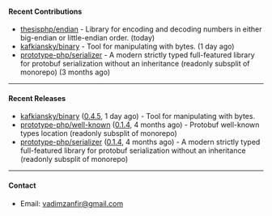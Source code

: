 #### Recent Contributions

- [thesisphp/endian](https://github.com/thesisphp/endian) - Library for encoding and decoding numbers in either big-endian or little-endian order. (today)
- [kafkiansky/binary](https://github.com/kafkiansky/binary) - Tool for manipulating with bytes. (1 day ago)
- [prototype-php/serializer](https://github.com/prototype-php/serializer) - A modern strictly typed full-featured library for protobuf serialization without an inheritance (readonly subsplit of monorepo) (3 months ago)

---

#### Recent Releases

- [kafkiansky/binary](https://github.com/kafkiansky/binary) ([0.4.5](https://github.com/kafkiansky/binary/releases/tag/0.4.5), 1 day ago) - Tool for manipulating with bytes.
- [prototype-php/well-known](https://github.com/prototype-php/well-known) ([0.1.4](https://github.com/prototype-php/well-known/releases/tag/0.1.4), 4 months ago) - Protobuf well-known types location (readonly subsplit of monorepo)
- [prototype-php/serializer](https://github.com/prototype-php/serializer) ([0.1.4](https://github.com/prototype-php/serializer/releases/tag/0.1.4), 4 months ago) - A modern strictly typed full-featured library for protobuf serialization without an inheritance (readonly subsplit of monorepo)

---

#### Contact

- Email: [vadimzanfir@gmail.com](mailto://vadimzanfir@gmail.com)
